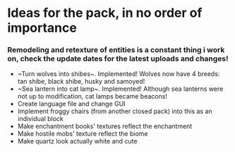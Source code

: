 # Ideas for the pack, in no order of importance

### Remodeling and retexture of entities is a constant thing i work on, check the update dates for the latest uploads and changes!
- ~Turn wolves into shibes~. Implemented! Wolves now have 4 breeds: tan shibe, black shibe, husky and samoyed!
- ~Sea lantern into cat lamp~. Implemented! Although sea lanterns were not up to modification, cat lamps became beacons!
- Create language file and change GUI
- Implement froggy chairs (from another closed pack) into this as an individual block
- Make enchantment books' textures reflect the enchantment
- Make hostile mobs' texture reflect the biome
- Make quartz look actually white and cute
